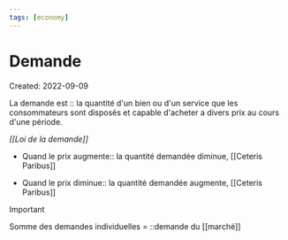 ```yaml
---
tags: [economy] 
---
```


# Demande

Created: 2022-09-09

La demande est :: la quantité d'un bien ou d'un service que les consommateurs sont disposés et capable d'acheter a divers prix au cours d'une période.
<!--SR:!2023-04-17,40,290-->


*[[Loi de la demande]]*
- Quand le prix augmente:: la quantité demandée diminue, [[Ceteris Paribus]]
<!--SR:!2023-06-11,85,310-->

- Quand le prix diminue:: la quantité demandée augmente, [[Ceteris Paribus]]
<!--SR:!2023-04-27,50,294-->


> [!important]
> Somme des demandes individuelles = ::demande du [[marché]]
<!--SR:!2023-04-19,42,296-->

